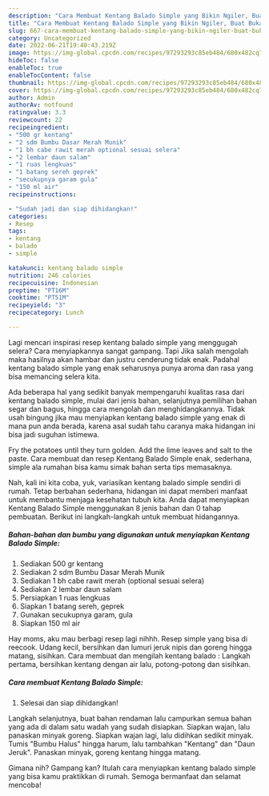 ```yaml
---
description: "Cara Membuat Kentang Balado Simple yang Bikin Ngiler, Buat Buka Puasa}"
title: "Cara Membuat Kentang Balado Simple yang Bikin Ngiler, Buat Buka Puasa}"
slug: 667-cara-membuat-kentang-balado-simple-yang-bikin-ngiler-buat-buka-puasa
category: Uncategorized
date: 2022-06-21T19:40:43.219Z
image: https://img-global.cpcdn.com/recipes/97293293c85eb484/680x482cq70/kentang-balado-simple-foto-resep-utama.jpg
hideToc: false
enableToc: true
enableTocContent: false
thumbnail: https://img-global.cpcdn.com/recipes/97293293c85eb484/680x482cq70/kentang-balado-simple-foto-resep-utama.jpg
cover: https://img-global.cpcdn.com/recipes/97293293c85eb484/680x482cq70/kentang-balado-simple-foto-resep-utama.jpg
author: Admin
authorAv: notfound
ratingvalue: 3.3
reviewcount: 22
recipeingredient:
- "500 gr kentang"
- "2 sdm Bumbu Dasar Merah Munik"
- "1 bh cabe rawit merah optional sesuai selera"
- "2 lembar daun salam"
- "1 ruas lengkuas"
- "1 batang sereh geprek"
- "secukupnya garam gula"
- "150 ml air"
recipeinstructions:

- "Sudah jadi dan siap dihidangkan!"
categories:
- Resep
tags:
- kentang
- balado
- simple

katakunci: kentang balado simple 
nutrition: 246 calories
recipecuisine: Indonesian
preptime: "PT16M"
cooktime: "PT51M"
recipeyield: "3"
recipecategory: Lunch

---
```



Lagi mencari inspirasi resep kentang balado simple yang menggugah selera? Cara menyiapkannya sangat gampang. Tapi Jika salah mengolah maka hasilnya akan hambar dan justru cenderung tidak enak. Padahal kentang balado simple yang enak seharusnya punya aroma dan rasa yang bisa memancing selera kita.


Ada beberapa hal yang sedikit banyak mempengaruhi kualitas rasa dari kentang balado simple, mulai dari jenis bahan, selanjutnya pemilihan bahan segar dan bagus, hingga cara mengolah dan menghidangkannya. Tidak usah bingung jika mau menyiapkan kentang balado simple yang enak di mana pun anda berada, karena asal sudah tahu caranya maka hidangan ini bisa jadi suguhan istimewa.

Fry the potatoes until they turn golden. Add the lime leaves and salt to the paste. Cara membuat dan resep Kentang Balado Simple enak, sederhana, simple ala rumahan bisa kamu simak bahan serta tips memasaknya.


Nah, kali ini kita coba, yuk, variasikan kentang balado simple sendiri di rumah. Tetap berbahan sederhana, hidangan ini dapat memberi manfaat untuk membantu menjaga kesehatan tubuh kita. Anda dapat menyiapkan Kentang Balado Simple menggunakan 8 jenis bahan dan 0 tahap pembuatan. Berikut ini langkah-langkah untuk membuat hidangannya.

<!--inarticleads1-->

##### Bahan-bahan dan bumbu yang digunakan untuk menyiapkan Kentang Balado Simple:

1. Sediakan 500 gr kentang
1. Sediakan 2 sdm Bumbu Dasar Merah Munik
1. Sediakan 1 bh cabe rawit merah (optional sesuai selera)
1. Sediakan 2 lembar daun salam
1. Persiapkan 1 ruas lengkuas
1. Siapkan 1 batang sereh, geprek
1. Gunakan secukupnya garam, gula
1. Siapkan 150 ml air


Hay moms, aku mau berbagi resep lagi nihhh. Resep simple yang bisa di reecook. Udang kecil, bersihkan dan lumuri jeruk nipis dan goreng hingga matang, sisihkan. Cara membuat dan mengilah kentang balado : Langkah pertama, bersihkan kentang dengan air lalu, potong-potong dan sisihkan. 

<!--inarticleads2-->

##### Cara membuat Kentang Balado Simple:


1. Selesai dan siap dihidangkan!

Langkah selanjutnya, buat bahan rendaman lalu campurkan semua bahan yang ada di dalam satu wadah yang sudah disiapkan. Siapkan wajan, lalu panaskan minyak goreng. Siapkan wajan lagi, lalu didihkan sedikit minyak. Tumis &#34;Bumbu Halus&#34; hingga harum, lalu tambahkan &#34;Kentang&#34; dan &#34;Daun Jeruk&#34;. Panaskan minyak, goreng kentang hingga matang. 

Gimana nih? Gampang kan? Itulah cara menyiapkan kentang balado simple yang bisa kamu praktikkan di rumah. Semoga bermanfaat dan selamat mencoba!
